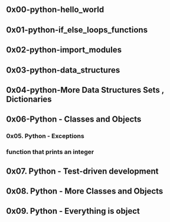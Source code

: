 ## 0x00-python-hello_world 
## 0x01-python-if_else_loops_functions
##  0x02-python-import_modules
##  0x03-python-data_structures
## 0x04-python-More Data Structures Sets , Dictionaries
## 0x06-Python - Classes and Objects
### 0x05. Python - Exceptions
### function that prints an integer
## 0x07. Python - Test-driven development
## 0x08. Python - More Classes and Objects
## 0x09. Python - Everything is object
